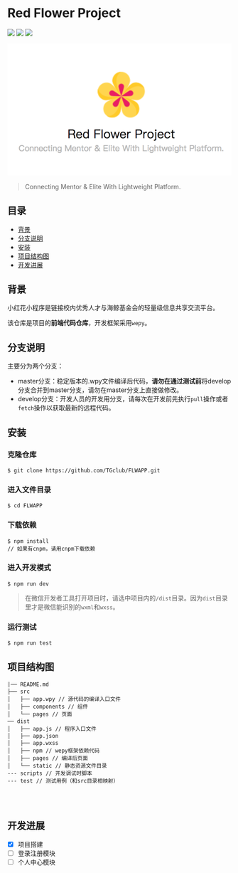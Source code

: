 # Red Flower Project

![](https://img.shields.io/badge/eslint-standard-green.svg)
![](https://img.shields.io/badge/wepy-framework-brightgreen.svg)
![](https://img.shields.io/badge/CTG-created-brightgreen.svg)

![](board.png)

> Connecting Mentor & Elite With Lightweight Platform.

## 目录
* [背景](#背景)
* [分支说明](#分支说明)
* [安装](#安装)
* [项目结构图](#项目结构图)
* [开发进展](#开发进展)

## 背景

小红花小程序是链接校内优秀人才与海鲸基金会的轻量级信息共享交流平台。

该仓库是项目的**前端代码仓库**，开发框架采用`wepy`。

## 分支说明

主要分为两个分支：

* master分支：稳定版本的.wpy文件编译后代码，**请勿在通过测试前**将develop分支合并到master分支，请勿在master分支上直接做修改。
* develop分支：开发人员的开发用分支，请每次在开发前先执行`pull`操作或者`fetch`操作以获取最新的远程代码。

## 安装

### 克隆仓库

```
$ git clone https://github.com/TGclub/FLWAPP.git
```

### 进入文件目录

```
$ cd FLWAPP
```

### 下载依赖

```
$ npm install
// 如果有cnpm，请用cnpm下载依赖
```

### 进入开发模式

```
$ npm run dev
```

> 在微信开发者工具打开项目时，请选中项目内的`/dist`目录。因为`dist`目录里才是微信能识别的`wxml`和`wxss`。

### 运行测试

```
$ npm run test

```

## 项目结构图

```
|── README.md
├── src
│   ├── app.wpy // 源代码的编译入口文件
│   ├── components // 组件
│   └── pages // 页面
── dist
│   ├── app.js // 程序入口文件
│   ├── app.json
│   ├── app.wxss
│   ├── npm // wepy框架依赖代码
│   ├── pages // 编译后页面
│   └── static // 静态资源文件目录
--- scripts // 开发调试时脚本
--- test // 测试用例（和src目录相映射）




```

## 开发进展

- [x] 项目搭建
- [ ] 登录注册模块
- [ ] 个人中心模块
